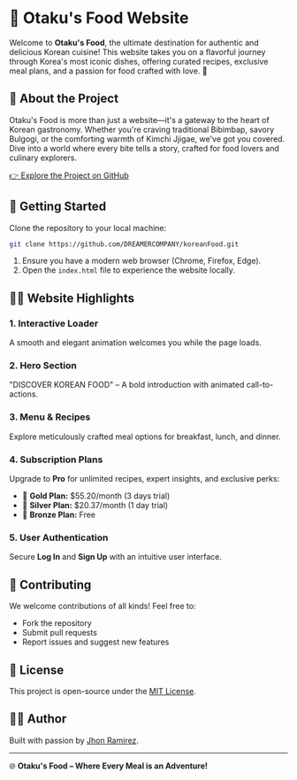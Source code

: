 # 🍜 Otaku's Food Website

Welcome to **Otaku's Food**, the ultimate destination for authentic and delicious Korean cuisine! This website takes you on a flavorful journey through Korea's most iconic dishes, offering curated recipes, exclusive meal plans, and a passion for food crafted with love. 💖

## 🌟 About the Project

Otaku's Food is more than just a website—it's a gateway to the heart of Korean gastronomy. Whether you're craving traditional Bibimbap, savory Bulgogi, or the comforting warmth of Kimchi Jjigae, we've got you covered. Dive into a world where every bite tells a story, crafted for food lovers and culinary explorers.

[👉 Explore the Project on GitHub](https://github.com/DREAMERCOMPANY/koreanFood.git)


## 🚀 Getting Started

Clone the repository to your local machine:

```bash
git clone https://github.com/DREAMERCOMPANY/koreanFood.git
```

1. Ensure you have a modern web browser (Chrome, Firefox, Edge).
2. Open the `index.html` file to experience the website locally.

## 🧑‍🍳 Website Highlights

### 1. Interactive Loader
A smooth and elegant animation welcomes you while the page loads.

### 2. Hero Section
"DISCOVER KOREAN FOOD" – A bold introduction with animated call-to-actions.

### 3. Menu & Recipes
Explore meticulously crafted meal options for breakfast, lunch, and dinner.

### 4. Subscription Plans
Upgrade to **Pro** for unlimited recipes, expert insights, and exclusive perks:

- 🥇 **Gold Plan:** $55.20/month  (3 days trial)
- 🥈 **Silver Plan:** $20.37/month (1 day trial)
- 🥉 **Bronze Plan:** Free

### 5. User Authentication
Secure **Log In** and **Sign Up** with an intuitive user interface.

## 🤝 Contributing

We welcome contributions of all kinds! Feel free to:

- Fork the repository
- Submit pull requests
- Report issues and suggest new features

## 📜 License

This project is open-source under the [MIT License](LICENSE).

## 👨‍💻 Author

Built with passion by [Jhon Ramirez](https://github.com/DREAMERCOMPANY).

---

🌐 **Otaku's Food – Where Every Meal is an Adventure!**

